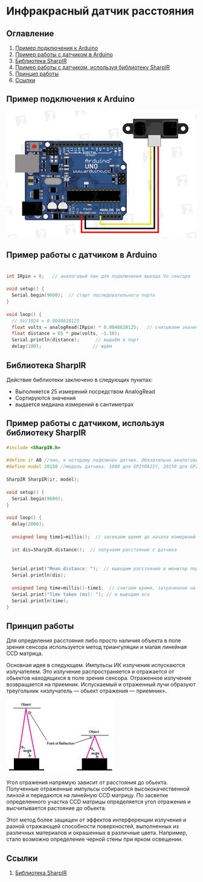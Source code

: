 # Инфракрасный датчик расстояния 

## Оглавление
1. [Пример подключения к Arduino](#connection-example)
2. [Пример работы с датчиком в Arduino](#work-example)
3. [Библиотека SharpIR](#SharpIR)
4. [Пример работы с датчиком, используя библиотеку SharpIR](#work-with-SharpIR-example)
5. [Принцип работы](#howwork)
6. [Ссылки](#links)

<a name="connection-example"></a>
## Пример подключения к Arduino

![](images/connection.jpg) 

<a name="work-example"></a>
## Пример работы с датчиком в Arduino

```c++

int IRpin = 0;   // аналоговый пин для подключения выхода Vo сенсора

void setup() {
  Serial.begin(9600);  // старт последовательного порта
}

void loop() {
  // 5V/1024 = 0.0048828125
  float volts = analogRead(IRpin) * 0.0048828125;   // считываем значение сенсора и переводим в напряжение
  float distance = 65 * pow(volts, -1.10); 
  Serial.println(distance);      // выдаём в порт
  delay(100);                   // ждём

```

<a name="SharpIR"></a>
## Библиотека SharpIR

Действие библиотеки заключено в следующих пунктах:
- Выполняется 25 измерений посредством AnalogRead
- Сортируются значения 
- выдается медиана измерений в сантиметрах

<a name="work-with-SharpIR-example"></a>
## Пример работы с датчиком, используя библиотеку SharpIR

```c++
#include <SharpIR.h>

#define ir A0 //пин, к которому подключен датчик. Обязательно аналоговый!
#define model 20150 //модель датчика. 1080 для GP2Y0A21Y, 20150 для GP2Y0A02Y

SharpIR SharpIR(ir, model);

void setup() {
  Serial.begin(9600);
}

void loop() {
  delay(2000);   

  unsigned long time1=millis();  // засекаем время до начала измерений

  int dis=SharpIR.distance();  // получаем расстояние с датчика


  Serial.print("Mean distance: ");  // выводим расстояние в монитор порта
  Serial.println(dis);
  
  unsigned long time=millis()-time1;  // считаем время, затраченное на измерение
  Serial.print("Time taken (ms): "); // и выводим его
  Serial.println(time);  
}
```


<a name="howwork"></a>
## Принцип работы

Для определения расстояния либо просто наличия объекта в поле зрения сенсора используется метод триангуляции и малая линейная CCD матрица.

Основная идея в следующем. Импульсы ИК излучения испускаются излучателем. Это излучение распространяется и отражается от обьектов находящихся в поле зрения сенсора. Отраженное излучение возвращается на приемник. Испускаемый и отраженный лучи образуют треугольник «излучатель — обьект отражения — приемник».

![](images/IR_triangle.jpg)

Угол отражения напрямую зависит от расстояния до обьекта. Полученные отраженные импульсы собираются высококачественной линзой и передаются на линейную CCD матрицу. По засветке определенного участка CCD матрицы определяется угол отражения и высчитывается растояние до обьекта.

Этот метод более защищен от эффектов интерференции излучения и разной отражающей способности поверхностей, выполненных из различных материалов и окрашенных в различные цвета. Например, стало возможно определение черной стены при ярком освещении. 

<a name="links"></a>
## Ссылки

1. [Библиотека SharpIR](https://www.arduinolibraries.info/libraries/sharp-ir)
